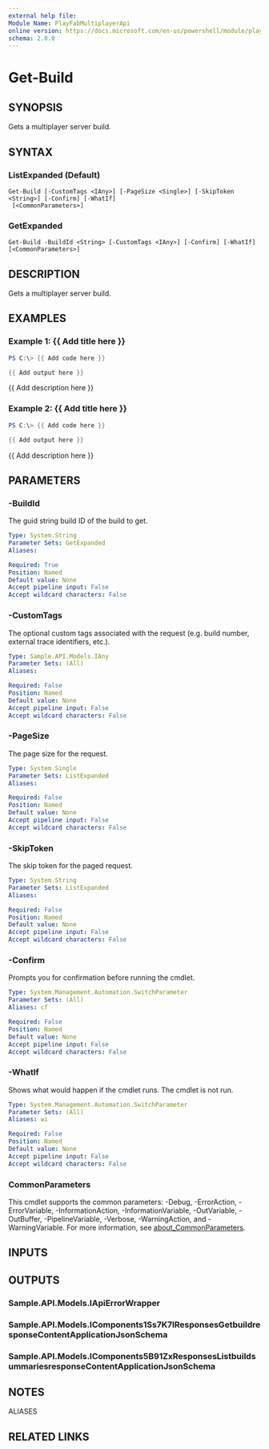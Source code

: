 ```yaml
---
external help file:
Module Name: PlayFabMultiplayerApi
online version: https://docs.microsoft.com/en-us/powershell/module/playfabmultiplayerapi/get-build
schema: 2.0.0
---
```


# Get-Build

## SYNOPSIS
Gets a multiplayer server build.

## SYNTAX

### ListExpanded (Default)
```
Get-Build [-CustomTags <IAny>] [-PageSize <Single>] [-SkipToken <String>] [-Confirm] [-WhatIf]
 [<CommonParameters>]
```

### GetExpanded
```
Get-Build -BuildId <String> [-CustomTags <IAny>] [-Confirm] [-WhatIf] [<CommonParameters>]
```

## DESCRIPTION
Gets a multiplayer server build.

## EXAMPLES

### Example 1: {{ Add title here }}
```powershell
PS C:\> {{ Add code here }}

{{ Add output here }}
```

{{ Add description here }}

### Example 2: {{ Add title here }}
```powershell
PS C:\> {{ Add code here }}

{{ Add output here }}
```

{{ Add description here }}

## PARAMETERS

### -BuildId
The guid string build ID of the build to get.

```yaml
Type: System.String
Parameter Sets: GetExpanded
Aliases:

Required: True
Position: Named
Default value: None
Accept pipeline input: False
Accept wildcard characters: False
```

### -CustomTags
The optional custom tags associated with the request (e.g.
build number, external trace identifiers, etc.).

```yaml
Type: Sample.API.Models.IAny
Parameter Sets: (All)
Aliases:

Required: False
Position: Named
Default value: None
Accept pipeline input: False
Accept wildcard characters: False
```

### -PageSize
The page size for the request.

```yaml
Type: System.Single
Parameter Sets: ListExpanded
Aliases:

Required: False
Position: Named
Default value: None
Accept pipeline input: False
Accept wildcard characters: False
```

### -SkipToken
The skip token for the paged request.

```yaml
Type: System.String
Parameter Sets: ListExpanded
Aliases:

Required: False
Position: Named
Default value: None
Accept pipeline input: False
Accept wildcard characters: False
```

### -Confirm
Prompts you for confirmation before running the cmdlet.

```yaml
Type: System.Management.Automation.SwitchParameter
Parameter Sets: (All)
Aliases: cf

Required: False
Position: Named
Default value: None
Accept pipeline input: False
Accept wildcard characters: False
```

### -WhatIf
Shows what would happen if the cmdlet runs.
The cmdlet is not run.

```yaml
Type: System.Management.Automation.SwitchParameter
Parameter Sets: (All)
Aliases: wi

Required: False
Position: Named
Default value: None
Accept pipeline input: False
Accept wildcard characters: False
```

### CommonParameters
This cmdlet supports the common parameters: -Debug, -ErrorAction, -ErrorVariable, -InformationAction, -InformationVariable, -OutVariable, -OutBuffer, -PipelineVariable, -Verbose, -WarningAction, and -WarningVariable. For more information, see [about_CommonParameters](http://go.microsoft.com/fwlink/?LinkID=113216).

## INPUTS

## OUTPUTS

### Sample.API.Models.IApiErrorWrapper

### Sample.API.Models.IComponents1Ss7K7IResponsesGetbuildresponseContentApplicationJsonSchema

### Sample.API.Models.IComponents5B91ZxResponsesListbuildsummariesresponseContentApplicationJsonSchema

## NOTES

ALIASES

## RELATED LINKS

